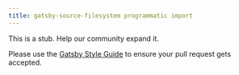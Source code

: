 ```yaml
---
title: gatsby-source-filesystem programmatic import
---
```


This is a stub. Help our community expand it.

Please use the [Gatsby Style Guide](/docs/docs/gatsby-style-guide.md) to ensure your
pull request gets accepted.
